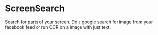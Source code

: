 # ScreenSearch
Search for parts of your screen. Do a google search for image from your facebook feed or run OCR on a image with just text.
